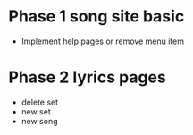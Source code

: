 # Phase 1 song site basic
- Implement help pages or remove menu item

# Phase 2 lyrics pages
- delete set
- new set
- new song
